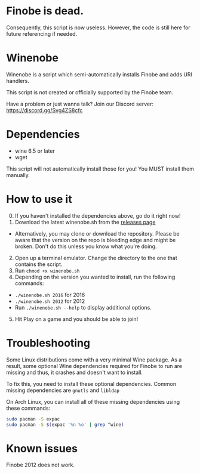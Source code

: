 # Finobe is dead.
Consequently, this script is now useless. However, the code is still here for future referencing if needed.
# Winenobe
Winenobe is a script which semi-automatically installs Finobe and adds URI handlers.

This script is not created or officially supported by the Finobe team.

Have a problem or just wanna talk? Join our Discord server: https://discord.gg/Svg4ZS8cfc
# Dependencies
- wine 6.5 or later
- wget

This script will not automatically install those for you! You MUST install them manually.
# How to use it
0. If you haven't installed the dependencies above, go do it right now!
1. Download the latest winenobe.sh from the [releases page](https://github.com/LeadRDRK/Winenobe/releases)
- Alternatively, you may clone or download the repository. Please be aware that the version on the repo is bleeding edge and might be broken. Don't do this unless you know what you're doing.
2. Open up a terminal emulator. Change the directory to the one that contains the script.
3. Run `chmod +x winenobe.sh`
4. Depending on the version you wanted to install, run the following commands:
- `./winenobe.sh 2016` for 2016
- `./winenobe.sh 2012` for 2012
- Run `./winenobe.sh --help` to display additional options.
5. Hit Play on a game and you should be able to join!
# Troubleshooting
Some Linux distributions come with a very minimal Wine package. As a result, some optional Wine dependencies required for Finobe to run are missing and thus, it crashes and doesn't want to install.

To fix this, you need to install these optional dependencies. Common missing dependencies are `gnutls` and `libldap`

On Arch Linux, you can install all of these missing dependencies using these commands:
```sh
sudo pacman -S expac
sudo pacman -S $(expac '%n %o' | grep ^wine)
```
# Known issues
Finobe 2012 does not work.
